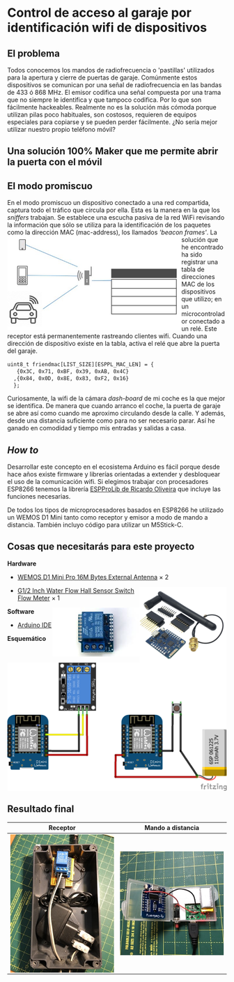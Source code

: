 # Control de acceso al garaje por identificación wifi de dispositivos

## El problema
Todos conocemos los mandos de radiofrecuencia o 'pastillas' utilizados para la apertura y cierre de puertas de garaje. Comúnmente estos dispositivos se comunican por una señal de radiofrecuencia en las bandas de 433 ó 868 MHz. El emisor codifica una señal compuesta por una trama que no siempre le identifica y que tampoco codifica. Por lo que son fácilmente hackeables. Realmente no es la solución más cómoda porque utilizan pilas poco habituales, son costosos, requieren de equipos especiales para copiarse y se pueden perder fácilmente. ¿No sería mejor utilizar nuestro propio teléfono móvil?

## Una solución 100% Maker que me permite abrir la puerta con el móvil
## El modo promiscuo 
En el modo promiscuo un dispositivo conectado a una red compartida, captura todo el tráfico que circula por ella. Esta es la manera en la que los *sniffers* trabajan. Se establece una escucha pasiva de la red WiFi revisando la información que sólo se utiliza para la identificación de los paquetes como la dirección MAC (mac-address), los llamados *'beacon frames'*.
<img src="https://github.com/McOrts/Garage_door_WiFi/blob/master/images/Garage_door_Wifi_control_diagram.JPG" width="400" align="left" />
La solución que he encontrado ha sido registrar una tabla de direcciones MAC de los dispositivos que utilizo; en un microcontrolador conectado a un relé. Este receptor está permanentemente rastreando clientes wifi. Cuando una dirección de dispositivo existe en la tabla, activa el relé que abre la puerta del garaje. 
```
uint8_t friendmac[LIST_SIZE][ESPPL_MAC_LEN] = {
   {0x3C, 0x71, 0xBF, 0x39, 0xAB, 0x4C}
  ,{0x84, 0x0D, 0x8E, 0x83, 0xF2, 0x16}
  };
```
Curiosamente, la wifi de la cámara *dash-board* de mi coche es la que mejor se identifica. De manera que cuando arranco el coche, la puerta de garaje se abre así como cuando me aproximo circulando desde la calle. Y además, desde una distancia suficiente como para no ser necesario parar. Así he ganado en comodidad y tiempo mis entradas y salidas a casa. 

## *How to*
Desarrollar este concepto en el ecosistema Arduino es fácil porque desde hace años existe firmware y librerías orientadas a extender y desbloquear el uso de la comunicación wifi. Si elegimos trabajar con procesadores ESP8266 tenemos la librería [ESPProLib de Ricardo Oliveira](https://github.com/RicardoOliveira/ESPProLib) que incluye las funciones necesarias.

De todos los tipos de microprocesadores basados en ESP8266 he utilizado un WEMOS D1 Mini tanto como receptor y emisor a modo de mando a distancia. También incluyo código para utilizar un M5Stick-C.

## Cosas que necesitarás para este proyecto
**Hardware**

- [WEMOS D1 Mini Pro 16M Bytes External Antenna](https://s.click.aliexpress.com/e/kMC1v8nW) × 2 	 
<img src="https://github.com/McOrts/Water_flow_sensor_MQTT/blob/master/Pictures/WemosD1MiniPro.PNG" width="200" align="right" />

- [G1/2 Inch Water Flow Hall Sensor Switch Flow Meter](http://es.aliexpress.com/item/33043594353.html) ×	1	
<img src="https://github.com/McOrts/Garage_door_WiFi/blob/master/images/WEMOSD1mIni_Relay_Shield.jpg?raw=true" width="200" align="right" />

**Software**
- [Arduino IDE](https://www.hackster.io/arduino/products/arduino-ide?ref=project-8e87cc)

**Esquemático**
<img src="https://github.com/McOrts/Garage_door_WiFi/blob/master/images/Garage_door_Wifi_control_bb.png" width="600"  align="center" />

## Resultado final

|Receptor|Mando a distancia|
|---|---|
|<img src="https://github.com/McOrts/Garage_door_WiFi/blob/master/images/IMG_6877.JPG" width="300" align="left" />|<img src="https://github.com/McOrts/Garage_door_WiFi/blob/master/images/IMG_7845.JPG" width="300" align="right" />|
